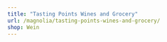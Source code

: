 ```yaml
---
title: "Tasting Points Wines and Grocery"
url: /magnolia/tasting-points-wines-and-grocery/
shop: Wein
---
```

